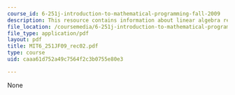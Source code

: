 ```yaml
---
course_id: 6-251j-introduction-to-mathematical-programming-fall-2009
description: This resource contains information about linear algebra review.
file_location: /coursemedia/6-251j-introduction-to-mathematical-programming-fall-2009/caaa61d752a49c7564f2c3b0755e80e3_MIT6_251JF09_rec02.pdf
file_type: application/pdf
layout: pdf
title: MIT6_251JF09_rec02.pdf
type: course
uid: caaa61d752a49c7564f2c3b0755e80e3

---
```

None